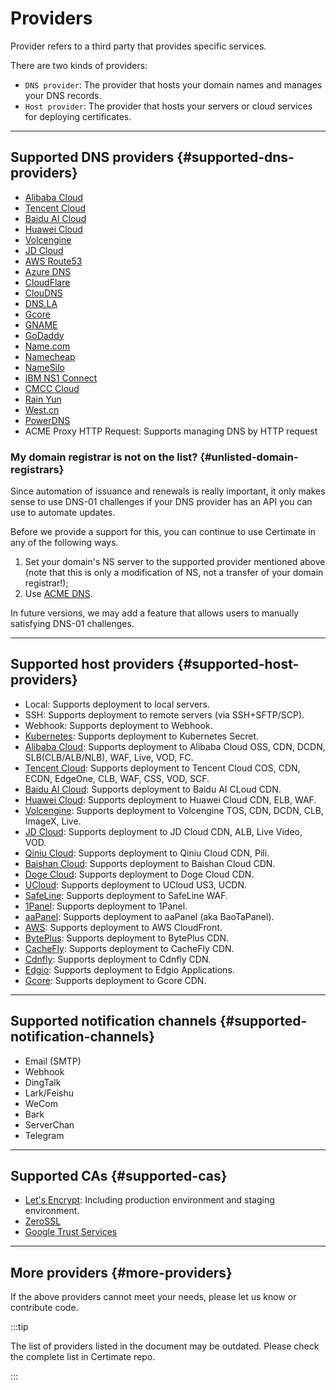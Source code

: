 ﻿# Providers

Provider refers to a third party that provides specific services.

There are two kinds of providers:

- `DNS provider`: The provider that hosts your domain names and manages your DNS records.
- `Host provider`: The provider that hosts your servers or cloud services for deploying certificates.

---

## Supported DNS providers {#supported-dns-providers}

- [Alibaba Cloud](https://www.alibabacloud.com/)
- [Tencent Cloud](https://www.tencentcloud.com/)
- [Baidu AI Cloud](https://intl.cloud.baidu.com/)
- [Huawei Cloud](https://www.huaweicloud.com/)
- [Volcengine](https://www.volcengine.com/)
- [JD Cloud](https://www.jdcloud.com/)
- [AWS Route53](https://aws.amazon.com/route53/)
- [Azure DNS](https://azure.microsoft.com/)
- [CloudFlare](https://www.cloudflare.com/)
- [ClouDNS](https://www.cloudns.net/)
- [DNS.LA](https://www.dns.la/)
- [Gcore](https://gcore.com/)
- [GNAME](https://www.gname.com/)
- [GoDaddy](https://www.godaddy.com/)
- [Name.com](https://www.name.com/)
- [Namecheap](https://www.namecheap.com/)
- [NameSilo](https://www.namesilo.com/)
- [IBM NS1 Connect](https://www.ibm.com/products/ns1-connect/)
- [CMCC Cloud](https://ecloud.10086.cn/)
- [Rain Yun](https://www.rainyun.com/)
- [West.cn](https://www.west.cn/)
- [PowerDNS](https://www.powerdns.com/)
- ACME Proxy HTTP Request: Supports managing DNS by HTTP request

### My domain registrar is not on the list? {#unlisted-domain-registrars}

Since automation of issuance and renewals is really important, it only makes sense to use DNS-01 challenges if your DNS provider has an API you can use to automate updates.

Before we provide a support for this, you can continue to use Certimate in any of the following ways.

1. Set your domain's NS server to the supported provider mentioned above (note that this is only a modification of NS, not a transfer of your domain registrar!);
2. Use [ACME DNS](https://github.com/joohoi/acme-dns).

In future versions, we may add a feature that allows users to manually satisfying DNS-01 challenges.

---

## Supported host providers {#supported-host-providers}

- Local: Supports deployment to local servers.
- SSH: Supports deployment to remote servers (via SSH+SFTP/SCP).
- Webhook: Supports deployment to Webhook.
- [Kubernetes](https://kubernetes.io/): Supports deployment to Kubernetes Secret.
- [Alibaba Cloud](https://www.alibabacloud.com/): Supports deployment to Alibaba Cloud OSS, CDN, DCDN, SLB(CLB/ALB/NLB), WAF, Live, VOD, FC.
- [Tencent Cloud](https://www.tencentcloud.com/): Supports deployment to Tencent Cloud COS, CDN, ECDN, EdgeOne, CLB, WAF, CSS, VOD, SCF.
- [Baidu AI Cloud](https://intl.cloud.baidu.com/): Supports deployment to Baidu AI CLoud CDN.
- [Huawei Cloud](https://www.huaweicloud.com/): Supports deployment to Huawei Cloud CDN, ELB, WAF.
- [Volcengine](https://www.volcengine.com/): Supports deployment to Volcengine TOS, CDN, DCDN, CLB, ImageX, Live.
- [JD Cloud](https://www.jdcloud.com/): Supports deployment to JD Cloud CDN, ALB, Live Video, VOD.
- [Qiniu Cloud](https://www.qiniu.com/): Supports deployment to Qiniu Cloud CDN, Pili.
- [Baishan Cloud](https://intl.baishancloud.com/): Supports deployment to Baishan Cloud CDN.
- [Doge Cloud](https://www.dogecloud.com/): Supports deployment to Doge Cloud CDN.
- [UCloud](https://www.ucloud-global.com/): Supports deployment to UCloud US3, UCDN.
- [SafeLine](https://waf.chaitin.com/): Supports deployment to SafeLine WAF.
- [1Panel](https://1panel.pro/): Supports deployment to 1Panel.
- [aaPanel](https://www.aapanel.com/): Supports deployment to aaPanel (aka BaoTaPanel).
- [AWS](https://aws.amazon.com/): Supports deployment to AWS CloudFront.
- [BytePlus](https://www.byteplus.com/): Supports deployment to BytePlus CDN.
- [CacheFly](https://www.cachefly.com/): Supports deployment to CacheFly CDN.
- [Cdnfly](https://www.cdnfly.cn/): Supports deployment to Cdnfly CDN.
- [Edgio](https://edg.io/): Supports deployment to Edgio Applications.
- [Gcore](https://gcore.com/): Supports deployment to Gcore CDN.

---

## Supported notification channels {#supported-notification-channels}

- Email (SMTP)
- Webhook
- DingTalk
- Lark/Feishu
- WeCom
- Bark
- ServerChan
- Telegram

---

## Supported CAs {#supported-cas}

- [Let's Encrypt](https://letsencrypt.org/): Including production environment and staging environment.
- [ZeroSSL](https://zerossl.com/)
- [Google Trust Services](https://pki.goog/)

---

## More providers {#more-providers}

If the above providers cannot meet your needs, please let us know or contribute code.

:::tip

The list of providers listed in the document may be outdated. Please check the complete list in Certimate repo.

:::
